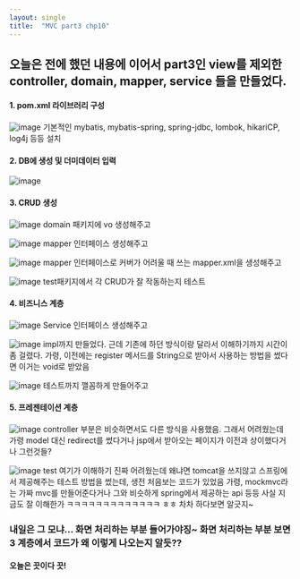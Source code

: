 ```yaml
---
layout: single
title:  "MVC part3 chp10"
---
```


## 오늘은 전에 했던 내용에 이어서 part3인 view를 제외한 controller, domain, mapper, service 들을 만들었다.

#### 1. pom.xml 라이브러리 구성
![image](https://user-images.githubusercontent.com/82017472/220887036-31b71089-2752-48ca-af04-da0bb457832a.png)
기본적인 mybatis, mybatis-spring, spring-jdbc, lombok, hikariCP, log4j 등등 설치

#### 2. DB에 생성 및 더미데이터 입력
![image](https://user-images.githubusercontent.com/82017472/220887481-5dd699b1-cc0e-4d9a-b341-ff73a05ba2d7.png)

#### 3. CRUD 생성
![image](https://user-images.githubusercontent.com/82017472/220887651-d1092d88-d8bb-4ba4-b8b9-08e036c2cde8.png)
domain 패키지에 vo 생성해주고

![image](https://user-images.githubusercontent.com/82017472/220887804-b2e25496-113e-45bf-a22e-fbc75f56fff1.png)
mapper 인터페이스 생성해주고

![image](https://user-images.githubusercontent.com/82017472/220887884-2914b47e-3b70-4843-a30a-6db0a48e053c.png)
mapper 인터페이스로 커버가 어려울 때 쓰는 mapper.xml을 생성해주고

![image](https://user-images.githubusercontent.com/82017472/220888149-40c9811c-520a-49f5-aab9-0a897881e5d9.png)
test패키지에서 각 CRUD가 잘 작동하는지 테스트

#### 4. 비즈니스 계층
![image](https://user-images.githubusercontent.com/82017472/220888453-167b6473-cb60-4cd4-a571-d33ac261e979.png)
Service 인터페이스 생성해주고

![image](https://user-images.githubusercontent.com/82017472/220888528-45cafef9-4820-4667-919d-06c6e67f256c.png)
impl까지 만들었다. 근데 기존에 하던 방식이랑 달라서 이해하기까지 시간이 좀 걸렸다. 가령, 이전에는 register 메서드를 String으로 받아서 사용하는 방법을 썼다면 이거는 void로 받았음

![image](https://user-images.githubusercontent.com/82017472/220888788-6f0016bb-2859-4cde-b008-38af8b2d9267.png)
테스트까지 깰꼼하게 만들어주고

#### 5. 프레젠테이션 계층
![image](https://user-images.githubusercontent.com/82017472/220888927-2cab5f50-9946-4b90-a888-2875b557844d.png)
controller 부분은 비슷하면서도 다른 방식을 사용했음. 그래서 어려웠는데 가령 model 대신 redirect를 썼다거나 jsp에서 받아오는 페이지가 이전과 상이했다거나 그런것들?

![image](https://user-images.githubusercontent.com/82017472/220889188-64393d74-05ae-417d-b507-071357cb464c.png)
test 여기가 이해하기 진짜 어려웠는데 왜냐면 tomcat을 쓰지않고 스프링에서 제공해주는 테스트 방법을 썼는데, 생전 처음보는 코드가 있었음
가령, mockmvc라는 가짜 mvc를 만들어준다거나 그와 비슷하게 spring에서 제공하는 api 등등
사실 지금도 잘 이해한가 ㅋㅋㅋㅋㅋㅋㅋㅋㅋㅋㅋㅋㅋ ㅎㅎ 차차 하다보면 알긋지~


### 내일은 그 모냐... 화면 처리하는 부분 들어가야징~ 화면 처리하는 부분 보면 3 계층에서 코드가 왜 이렇게 나오는지 알듯??
#### 오늘은 끗이다 끗!
